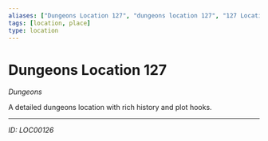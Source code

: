 ```yaml
---
aliases: ["Dungeons Location 127", "dungeons location 127", "127 Location Dungeons"]
tags: [location, place]
type: location
---
```


# Dungeons Location 127

*Dungeons*

A detailed dungeons location with rich history and plot hooks.

---
*ID: LOC00126*